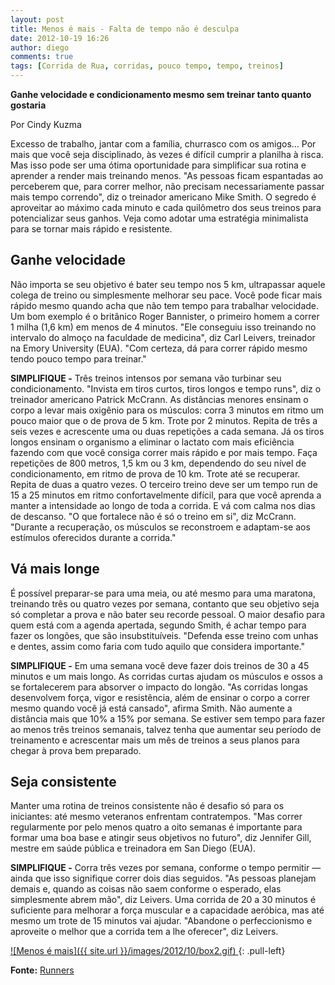 ```yaml
---
layout: post
title: Menos é mais - Falta de tempo não é desculpa
date: 2012-10-19 16:26
author: diego
comments: true
tags: [Corrida de Rua, corridas, pouco tempo, tempo, treinos]
---
```

**Ganhe velocidade e condicionamento mesmo sem treinar tanto quanto gostaria**

Por Cindy Kuzma

Excesso de trabalho, jantar com a família, churrasco com os amigos... Por mais que você seja disciplinado, às vezes é difícil cumprir a planilha à risca. Mas isso pode ser uma ótima oportunidade para simplificar sua rotina e aprender a render mais treinando menos. "As pessoas ficam espantadas ao perceberem que, para correr melhor, não precisam necessariamente passar mais tempo correndo", diz o treinador americano Mike Smith. O segredo é aproveitar ao máximo cada minuto e cada quilômetro dos seus treinos para potencializar seus ganhos. Veja como adotar uma estratégia minimalista para se tornar mais rápido e resistente.

<!--more-->

## Ganhe velocidade

Não importa se seu objetivo é bater seu tempo nos 5 km, ultrapassar aquele colega de treino ou simplesmente melhorar seu pace. Você pode ficar mais rápido mesmo quando acha que não tem tempo para trabalhar velocidade. Um bom exemplo é o britânico Roger Bannister, o primeiro homem a correr 1 milha (1,6 km) em menos de 4 minutos. "Ele conseguiu isso treinando no intervalo do almoço na faculdade de medicina", diz Carl Leivers, treinador na Emory University (EUA). "Com certeza, dá para correr rápido mesmo tendo pouco tempo para treinar."

**SIMPLIFIQUE -** Três treinos intensos por semana vão turbinar seu condicionamento. "Invista em tiros curtos, tiros longos e tempo runs", diz o treinador americano Patrick McCrann. As distâncias menores ensinam o corpo a levar mais oxigênio para os músculos: corra 3 minutos em ritmo um pouco maior que o de prova de 5 km. Trote por 2 minutos. Repita de três a seis vezes e acrescente uma ou duas repetições a cada semana. Já os tiros longos ensinam o organismo a eliminar o lactato com mais eficiência fazendo com que você consiga correr mais rápido e por mais tempo. Faça repetições de 800 metros, 1,5 km ou 3 km, dependendo do seu nível de condicionamento, em ritmo de prova de 10 km. Trote até se recuperar. Repita de duas a quatro vezes. O terceiro treino deve ser um tempo run de 15 a 25 minutos em ritmo confortavelmente difícil, para que você aprenda a manter a intensidade ao longo de toda a corrida. E vá com calma nos dias de descanso. "O que fortalece não é só o treino em si", diz McCrann. "Durante a recuperação, os músculos se reconstroem e adaptam-se aos estímulos oferecidos durante a corrida."

## Vá mais longe

É possível preparar-se para uma meia, ou até mesmo para uma maratona, treinando três ou quatro vezes por semana, contanto que seu objetivo seja só completar a prova e não bater seu recorde pessoal. O maior desafio para quem está com a agenda apertada, segundo Smith, é achar tempo para fazer os longões, que são insubstituíveis. "Defenda esse treino com unhas e dentes, assim como faria com tudo aquilo que considera importante."

**SIMPLIFIQUE -** Em uma semana você deve fazer dois treinos de 30 a 45 minutos e um mais longo. As corridas curtas ajudam os músculos e ossos a se fortalecerem para absorver o impacto do longão. "As corridas longas desenvolvem força, vigor e resistência, além de ensinar o corpo a correr mesmo quando você já está cansado", afirma Smith. Não aumente a distância mais que 10% a 15% por semana. Se estiver sem tempo para fazer ao menos três treinos semanais, talvez tenha que aumentar seu período de treinamento e acrescentar mais um mês de treinos a seus planos para chegar à prova bem preparado.

## Seja consistente

Manter uma rotina de treinos consistente não é desafio só para os iniciantes: até mesmo veteranos enfrentam contratempos. "Mas correr regularmente por pelo menos quatro a oito semanas é importante para formar uma boa base e atingir seus objetivos no futuro", diz Jennifer Gill, mestre em saúde pública e treinadora em San Diego (EUA).

**SIMPLIFIQUE -** Corra três vezes por semana, conforme o tempo permitir — ainda que isso signifique correr dois dias seguidos. "As pessoas planejam demais e, quando as coisas não saem conforme o esperado, elas simplesmente abrem mão", diz Leivers. Uma corrida de 20 a 30 minutos é suficiente para melhorar a força muscular e a capacidade aeróbica, mas até mesmo um trote de 15 minutos vai ajudar. "Abandone o perfeccionismo e aproveite o melhor que a corrida tem a lhe oferecer", diz Leivers.

<a href="/images/2012/10/box2.gif">
![Menos é mais]({{ site.url }}/images/2012/10/box2.gif)
</a>
{: .pull-left}

**Fonte:** <a href="http://runnersworld.abril.com.br/materias/menosmais/" target="_blank">Runners</a>
